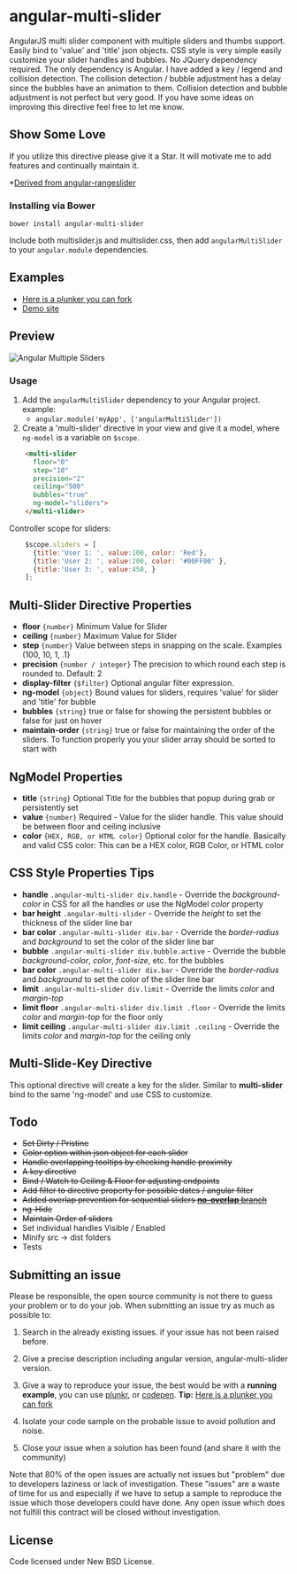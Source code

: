 angular-multi-slider
===================

AngularJS multi slider component with multiple sliders and thumbs support. Easily bind to 'value' and 'title' json objects. 
CSS style is very simple easily customize your slider handles and bubbles. No JQuery dependency required. The only dependency is Angular.
I have added a key / legend and collision detection. The collision detection / bubble adjustment has a delay since the bubbles 
have an animation to them. Collision detection and bubble adjustment is not perfect but very good. If you have some ideas on improving
this directive feel free to let me know.

## Show Some Love
If you utilize this directive please give it a Star. It will motivate me to add features and continually maintain it. 

*[Derived from angular-rangeslider](https://github.com/supertorio/angular-rangeslider-directive) 

### Installing via Bower
```
bower install angular-multi-slider
```
	
Include both multislider.js and multislider.css, then add `angularMultiSlider` to your `angular.module` dependencies.

## Examples

* [Here is a plunker you can fork](http://plnkr.co/edit/uTrlSK4R0iEhmg3mF2Cv?p=preview)
* [Demo site](http://keithfimreite.com/angular-multi-slider-directive.aspx)

## Preview

![Angular Multiple Sliders](http://keithfimreite.com/BlogFiles/keithfimreite/angular/multislider/angular-multiple-sliders.png)

### Usage

1. Add the `angularMultiSlider` dependency to your Angular project. example:
	* `angular.module('myApp', ['angularMultiSlider'])`	
2. Create a 'multi-slider' directive in your view and give it a model, where `ng-model` is a variable on `$scope`.
```html
    <multi-slider
      floor="0"
      step="10"
      precision="2"
      ceiling="500"
      bubbles="true"
      ng-model="sliders">
    </multi-slider>
```
Controller scope for sliders:
```js
    $scope.sliders = [
      {title:'User 1: ', value:100, color: 'Red'},
      {title:'User 2: ', value:200, color: '#00FF00' },
      {title:'User 3: ', value:450, }
    ];
```

## Multi-Slider Directive Properties

* __floor__ `{number}` Minimum Value for Slider
* __ceiling__ `{number}` Maximum Value for Slider
* __step__ `{number}` Value between steps in snapping on the scale. Examples (100, 10, 1, .1}
* __precision__ `{number / integer}` The precision to which round each step is rounded to. Default: 2
* __display-filter__ `{$filter}` Optional angular filter expression.
* __ng-model__ `{object}` Bound values for sliders, requires 'value' for slider and 'title' for bubble
* __bubbles__ `{string}` true or false for showing the persistent bubbles or false for just on hover
* __maintain-order__ `{string}` true or false for maintaining the order of the sliders. To function properly you your slider array should be sorted to start with

## NgModel Properties

* __title__ `{string}` Optional Title for the bubbles that popup during grab or persistently set
* __value__ `{number}` Required - Value for the slider handle. This value should be between floor and ceiling inclusive
* __color__ `{HEX, RGB, or HTML color}` Optional color for the handle. Basically and valid CSS color: This can be a HEX color, RGB Color, or HTML color 

## CSS Style Properties Tips

* __handle__ `.angular-multi-slider div.handle` - Override the *background-color* in CSS for all the handles or use the NgModel *color* property  
* __bar height__ `.angular-multi-slider` - Override the *height* to set the thickness of the slider line bar
* __bar color__ `.angular-multi-slider div.bar` - Override the *border-radius* and *background* to set the color of the slider line bar
* __bubble__ `.angular-multi-slider div.bubble.active` - Override the bubble *background-color*, *color*, *font-size*, etc. for the bubbles
* __bar color__ `.angular-multi-slider div.bar` - Override the *border-radius* and *background* to set the color of the slider line bar
* __limit__ `.angular-multi-slider div.limit` - Override the limits *color* and *margin-top*
* __limit floor__ `.angular-multi-slider div.limit .floor` - Override the limits *color* and *margin-top* for the floor only
* __limit ceiling__ `.angular-multi-slider div.limit .ceiling` - Override the limits *color* and *margin-top* for the ceiling only

## Multi-Slide-Key Directive

This optional directive will create a key for the slider. Similar to __multi-slider__ bind to the same 'ng-model' and use CSS to customize.

## Todo

* ~~Set Dirty / Pristine~~
* ~~Color option within json object for each slider~~
* ~~Handle overlapping tooltips by checking handle proximity~~
* ~~A key directive~~
* ~~Bind / Watch to Ceiling & Floor for adjusting endpoints~~
* ~~Add filter to directive property for possible dates / angular filter~~
* ~~Added overlap prevention for sequential sliders [__no-overlap__ branch](https://github.com/enkodellc/angular-multi-slider/tree/no-overlap)~~
* ~~ng-Hide~~
* ~~Maintain Order of sliders~~
* Set individual handles Visible / Enabled
* Minify src -> dist folders
* Tests

## Submitting an issue

Please be responsible, the open source community is not there to guess your problem or to do your job. When submitting an issue try as much as possible to:

1. Search in the already existing issues. if your issue has not been raised before.

2. Give a precise description including angular version, angular-multi-slider version.

3. Give a way to reproduce your issue, the best would be with a <strong>running example</strong>, you can use [plunkr](http://plnkr.co/), or [codepen](http://codepen.io/). 
**Tip:** [Here is a plunker you can fork](http://plnkr.co/edit/uTrlSK4R0iEhmg3mF2Cv?p=preview)

4. Isolate your code sample on the probable issue to avoid pollution and noise.

5. Close your issue when a solution has been found (and share it with the community)

Note that 80% of the open issues are actually not issues but "problem" due to developers laziness or lack of investigation. These "issues" are a waste of time for us and especially if we have to setup a sample to reproduce the issue which those developers could have done. Any open issue which does not fulfill this contract will be closed without investigation.

## License

Code licensed under New BSD License.